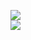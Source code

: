 [![](https://img.shields.io/badge/Made%20With-Github%20Spray-lightgrey.svg?style=for-the-badge&logo=github)](https://github.com/Annihil/github-spray#10210)  
[![](https://i.imgur.com/2DrTn0Z.gif)](https://github.com/Annihil/github-spray)